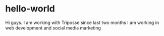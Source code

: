 # hello-world

Hi guys.
I am working with Triposse since last two months
I am working in web development and social media marketing

